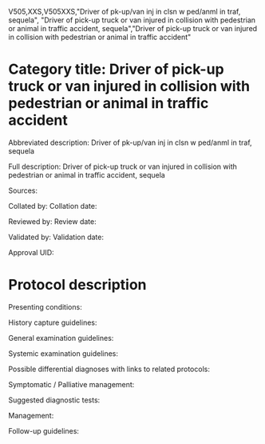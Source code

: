 V505,XXS,V505XXS,"Driver of pk-up/van inj in clsn w ped/anml in traf, sequela", "Driver of pick-up truck or van injured in collision with pedestrian or animal in traffic accident, sequela","Driver of pick-up truck or van injured in collision with pedestrian or animal in traffic accident"
# Category title: Driver of pick-up truck or van injured in collision with pedestrian or animal in traffic accident

Abbreviated description: Driver of pk-up/van inj in clsn w ped/anml in traf, sequela

Full description: Driver of pick-up truck or van injured in collision with pedestrian or animal in traffic accident, sequela

Sources:

Collated by:
Collation date:

Reviewed by:
Review date:

Validated by:
Validation date:

Approval UID:

# Protocol description

Presenting conditions:

History capture guidelines:

General examination guidelines:

Systemic examination guidelines:

Possible differential diagnoses with links to related protocols:

Symptomatic / Palliative management:

Suggested diagnostic tests:

Management:

Follow-up guidelines:
